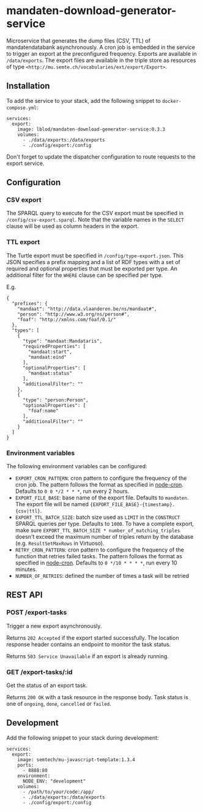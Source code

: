 # mandaten-download-generator-service

Microservice that generates the dump files (CSV, TTL) of mandatendatabank asynchronously. A cron job is embedded in the service to trigger an export at the preconfigured frequency. Exports are available in `/data/exports`. The export files are available in the triple store as resources of type `<http://mu.semte.ch/vocabularies/ext/export/Export>`.

## Installation
To add the service to your stack, add the following snippet to `docker-compose.yml`:
```
services:
  export:
    image: lblod/mandaten-download-generator-service:0.3.3
    volumes:
      - ./data/exports:/data/exports
      - ./config/export:/config
```

Don't forget to update the dispatcher configuration to route requests to the export service.

## Configuration
### CSV export
The SPARQL query to execute for the CSV export must be specified in `/config/csv-export.sparql`. Note that the variable names in the `SELECT` clause will be used as column headers in the export.

### TTL export
The Turtle export must be specified in `/config/type-export.json`. This JSON specifies a prefix mapping and a list of RDF types with a set of required and optional properties that must be exported per type. An additional filter for the `WHERE` clause can be specified per type.

E.g.
```
{
  "prefixes": {
    "mandaat": "http://data.vlaanderen.be/ns/mandaat#",
    "person": "http://www.w3.org/ns/person#",
    "foaf": "http://xmlns.com/foaf/0.1/"
  },
  "types": [
    {
      "type": "mandaat:Mandataris",
      "requiredProperties": [
        "mandaat:start",
        "mandaat:eind"
      ],
      "optionalProperties": [
        "mandaat:status"
      ],
      "additionalFilter": ""
    },
    {
      "type": "person:Person",
      "optionalProperties": [
        "foaf:name"
      ],
      "additionalFilter": ""
    }    
  ]
}
```

### Environment variables
The following environment variables can be configured:
* `EXPORT_CRON_PATTERN`: cron pattern to configure the frequency of the cron job. The pattern follows the format as specified in [node-cron](https://www.npmjs.com/package/cron#available-cron-patterns). Defaults to `0 0 */2 * * *`, run every 2 hours.
* `EXPORT_FILE_BASE`: base name of the export file. Defaults to `mandaten`. The export file will be named `{EXPORT_FILE_BASE}-{timestamp}.{csv|ttl}`.
* `EXPORT_TTL_BATCH_SIZE`: batch size used as `LIMIT` in the `CONSTRUCT` SPARQL queries per type. Defaults to `1000`. To have a complete export, make sure `EXPORT_TTL_BATCH_SIZE * number_of_matching_triples` doesn't exceed the maximum number of triples return by the database (e.g. `ResultSetMaxRows` in Virtuoso).
* `RETRY_CRON_PATTERN`: cron pattern to configure the frequency of the function that retries failed tasks. The pattern follows the format as specified in [node-cron](https://www.npmjs.com/package/cron#available-cron-patterns). Defaults to `0 */10 * * * *`, run every 10 minutes.
* `NUMBER_OF_RETRIES`: defined the number of times a task will be retried

## REST API
### POST /export-tasks
Trigger a new export asynchronously.

Returns `202 Accepted` if the export started successfully. The location response header contains an endpoint to monitor the task status.

Returns `503 Service Unavailable` if an export is already running.

### GET /export-tasks/:id
Get the status of an export task.

Returns `200 OK` with a task resource in the response body. Task status is one of `ongoing`, `done`, `cancelled` or `failed`.

## Development
Add the following snippet to your stack during development:
```
services:
  export:
    image: semtech/mu-javascript-template:1.3.4
    ports:
      - 8888:80
    environment:
      NODE_ENV: "development"
    volumes:
      - /path/to/your/code:/app/
      - ./data/exports:/data/exports
      - ./config/export:/config
```
